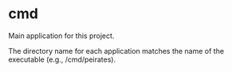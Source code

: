 # cmd

Main application for this project.

The directory name for each application matches the name
of the executable (e.g., /cmd/peirates).
